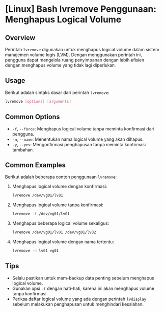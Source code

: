 # [Linux] Bash lvremove Penggunaan: Menghapus Logical Volume

## Overview
Perintah `lvremove` digunakan untuk menghapus logical volume dalam sistem manajemen volume logis (LVM). Dengan menggunakan perintah ini, pengguna dapat mengelola ruang penyimpanan dengan lebih efisien dengan menghapus volume yang tidak lagi diperlukan.

## Usage
Berikut adalah sintaks dasar dari perintah `lvremove`:

```bash
lvremove [options] [arguments]
```

## Common Options
- `-f`, `--force`: Menghapus logical volume tanpa meminta konfirmasi dari pengguna.
- `-n`, `--name`: Menentukan nama logical volume yang akan dihapus.
- `-y`, `--yes`: Mengonfirmasi penghapusan tanpa meminta konfirmasi tambahan.

## Common Examples
Berikut adalah beberapa contoh penggunaan `lvremove`:

1. Menghapus logical volume dengan konfirmasi:
   ```bash
   lvremove /dev/vg01/lv01
   ```

2. Menghapus logical volume tanpa konfirmasi:
   ```bash
   lvremove -f /dev/vg01/lv01
   ```

3. Menghapus beberapa logical volume sekaligus:
   ```bash
   lvremove /dev/vg01/lv01 /dev/vg01/lv02
   ```

4. Menghapus logical volume dengan nama tertentu:
   ```bash
   lvremove -n lv01 vg01
   ```

## Tips
- Selalu pastikan untuk mem-backup data penting sebelum menghapus logical volume.
- Gunakan opsi `-f` dengan hati-hati, karena ini akan menghapus volume tanpa konfirmasi.
- Periksa daftar logical volume yang ada dengan perintah `lvdisplay` sebelum melakukan penghapusan untuk menghindari kesalahan.
